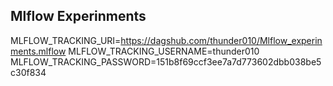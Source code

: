## Mlflow Experinments

MLFLOW_TRACKING_URI=https://dagshub.com/thunder010/Mlflow_experinments.mlflow
MLFLOW_TRACKING_USERNAME=thunder010
MLFLOW_TRACKING_PASSWORD=151b8f69ccf3ee7a7d773602dbb038be5c30f834